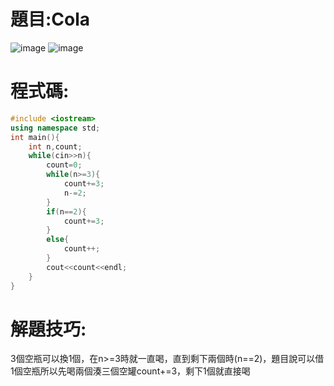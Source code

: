 # 題目:Cola
![image](https://github.com/HoChenYu/Programming-practice/assets/63805851/e0b0b6f0-506e-4aab-9aff-fe9dcde2d436)
![image](https://github.com/HoChenYu/Programming-practice/assets/63805851/b9a43fda-e00b-4738-9019-4be83cbe838a)
# 程式碼:
````C++
#include <iostream>
using namespace std;
int main(){
	int n,count;
	while(cin>>n){
		count=0;
		while(n>=3){
			count+=3;
			n-=2;
		}
		if(n==2){
			count+=3;
		}
		else{
			count++;
		}
		cout<<count<<endl;
	}
}
````
# 解題技巧:
3個空瓶可以換1個，在n>=3時就一直喝，直到剩下兩個時(n==2)，題目說可以借1個空瓶所以先喝兩個湊三個空罐count+=3，剩下1個就直接喝
